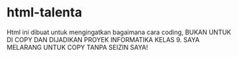 # html-talenta

Html ini dibuat untuk mengingatkan bagaimana cara coding, BUKAN UNTUK DI COPY DAN DIJADIKAN PROYEK INFORMATIKA KELAS 9.
SAYA MELARANG UNTUK COPY TANPA SEIZIN SAYA!
